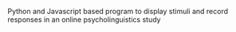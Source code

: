 Python and Javascript based program to display stimuli and record responses in an online psycholinguistics study
